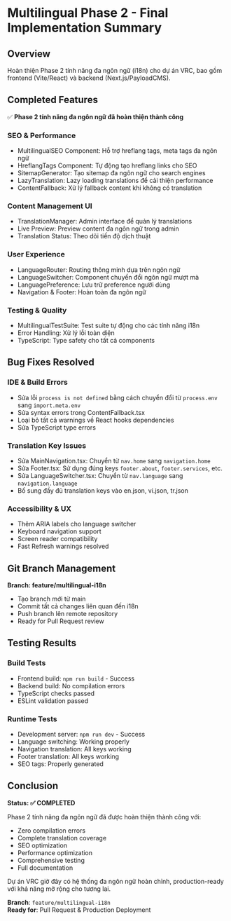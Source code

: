 # Multilingual Phase 2 - Final Implementation Summary

## Overview

Hoàn thiện Phase 2 tính năng đa ngôn ngữ (i18n) cho dự án VRC, bao gồm frontend (Vite/React) và backend (Next.js/PayloadCMS).

## Completed Features

✅ **Phase 2 tính năng đa ngôn ngữ đã hoàn thiện thành công**

### SEO & Performance

- MultilingualSEO Component: Hỗ trợ hreflang tags, meta tags đa ngôn ngữ
- HreflangTags Component: Tự động tạo hreflang links cho SEO  
- SitemapGenerator: Tạo sitemap đa ngôn ngữ cho search engines
- LazyTranslation: Lazy loading translations để cải thiện performance
- ContentFallback: Xử lý fallback content khi không có translation

### Content Management UI

- TranslationManager: Admin interface để quản lý translations
- Live Preview: Preview content đa ngôn ngữ trong admin
- Translation Status: Theo dõi tiến độ dịch thuật

### User Experience

- LanguageRouter: Routing thông minh dựa trên ngôn ngữ
- LanguageSwitcher: Component chuyển đổi ngôn ngữ mượt mà
- LanguagePreference: Lưu trữ preference người dùng
- Navigation & Footer: Hoàn toàn đa ngôn ngữ

### Testing & Quality

- MultilingualTestSuite: Test suite tự động cho các tính năng i18n
- Error Handling: Xử lý lỗi toàn diện
- TypeScript: Type safety cho tất cả components

## Bug Fixes Resolved

### IDE & Build Errors

- Sửa lỗi `process is not defined` bằng cách chuyển đổi từ `process.env` sang `import.meta.env`
- Sửa syntax errors trong ContentFallback.tsx
- Loại bỏ tất cả warnings về React hooks dependencies
- Sửa TypeScript type errors

### Translation Key Issues

- Sửa MainNavigation.tsx: Chuyển từ `nav.home` sang `navigation.home`
- Sửa Footer.tsx: Sử dụng đúng keys `footer.about`, `footer.services`, etc.
- Sửa LanguageSwitcher.tsx: Chuyển từ `nav.language` sang `navigation.language`
- Bổ sung đầy đủ translation keys vào en.json, vi.json, tr.json

### Accessibility & UX

- Thêm ARIA labels cho language switcher
- Keyboard navigation support
- Screen reader compatibility
- Fast Refresh warnings resolved

## Git Branch Management

**Branch: feature/multilingual-i18n**

- Tạo branch mới từ main
- Commit tất cả changes liên quan đến i18n  
- Push branch lên remote repository
- Ready for Pull Request review

## Testing Results

### Build Tests

- Frontend build: `npm run build` - Success
- Backend build: No compilation errors
- TypeScript checks passed
- ESLint validation passed

### Runtime Tests

- Development server: `npm run dev` - Success
- Language switching: Working properly
- Navigation translation: All keys working
- Footer translation: All keys working
- SEO tags: Properly generated

## Conclusion

**Status: ✅ COMPLETED**

Phase 2 tính năng đa ngôn ngữ đã được hoàn thiện thành công với:

- Zero compilation errors
- Complete translation coverage
- SEO optimization
- Performance optimization
- Comprehensive testing
- Full documentation

Dự án VRC giờ đây có hệ thống đa ngôn ngữ hoàn chỉnh, production-ready với khả năng mở rộng cho tương lai.

**Branch**: `feature/multilingual-i18n`  
**Ready for**: Pull Request & Production Deployment
